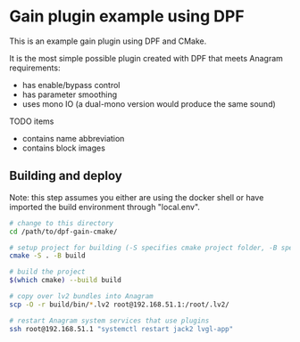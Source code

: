 # Gain plugin example using DPF

This is an example gain plugin using DPF and CMake.

It is the most simple possible plugin created with DPF that meets Anagram requirements:
 - has enable/bypass control
 - has parameter smoothing
 - uses mono IO (a dual-mono version would produce the same sound)

TODO items
 - contains name abbreviation
 - contains block images

## Building and deploy

Note: this step assumes you either are using the docker shell or have imported the build environment through "local.env".

```sh
# change to this directory
cd /path/to/dpf-gain-cmake/

# setup project for building (-S specifies cmake project folder, -B specifies build output folder)
cmake -S . -B build

# build the project
$(which cmake) --build build

# copy over lv2 bundles into Anagram
scp -O -r build/bin/*.lv2 root@192.168.51.1:/root/.lv2/

# restart Anagram system services that use plugins
ssh root@192.168.51.1 "systemctl restart jack2 lvgl-app"
```
